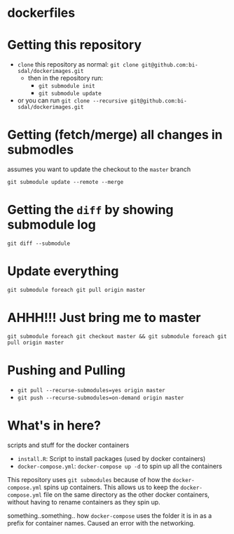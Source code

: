 # dockerfiles

# Getting this repository

- `clone` this repository as normal: `git clone git@github.com:bi-sdal/dockerimages.git`
    - then in the repository run:
        - `git submodule init`
        - `git submodule update`
- or you can run `git clone --recursive git@github.com:bi-sdal/dockerimages.git`

# Getting (fetch/merge) all changes in submodles

assumes you want to update the checkout to the `master` branch

`git submodule update --remote --merge`

# Getting the `diff` by showing submodule log

`git diff --submodule`

# Update everything

`git submodule foreach git pull origin master`

# AHHH!!! Just bring me to master

`git submodule foreach git checkout master && git submodule foreach git pull origin master`

# Pushing and Pulling

- `git pull --recurse-submodules=yes origin master`
- `git push --recurse-submodules=on-demand origin master`

# What's in here?

scripts and stuff for the docker containers

- `install.R`: Script to install packages (used by docker containers)
- `docker-compose.yml`: `docker-compose up -d` to spin up all the containers

This repository uses `git submodules` because of how the `docker-compose.yml` spins up containers.
This allows us to keep the `docker-compose.yml` file on the same directory as the other docker containers,
without having to rename containers as they spin up.

something..something.. how `docker-compose` uses the folder it is in as a prefix for container names.
Caused an error with the networking.
